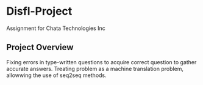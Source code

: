 # Disfl-Project
Assignment for Chata Technologies Inc

## Project Overview
Fixing errors in type-written questions to acquire correct question to gather accurate answers. Treating problem as a machine translation problem, allowwing the use of seq2seq methods.
